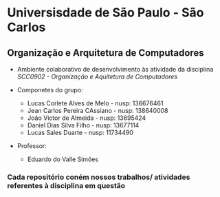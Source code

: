 # Universisdade de São Paulo - São Carlos
## Organização e Arquitetura de Computadores
  - Ambiente colaborativo de desenvolvimento às atividade da disciplina *SCC0902 - Organização e Aquitetura de Computadores*
  - Componetes do grupo:
      - Lucas Corlete Alves de Melo - nusp: 136676461
      - Jean Carlos Pereira CAssiano - nusp: 138640008
      - João Victor de Almeida - nusp: 13695424
      - Daniel Dias Silva Filho - nusp: 13677114
      - Lucas Sales Duarte - nusp: 11734490
  
  - Professor:
      - Eduardo do Valle Simões

### Cada repositório coném nossos trabalhos/ atividades referentes à disciplina em questão

